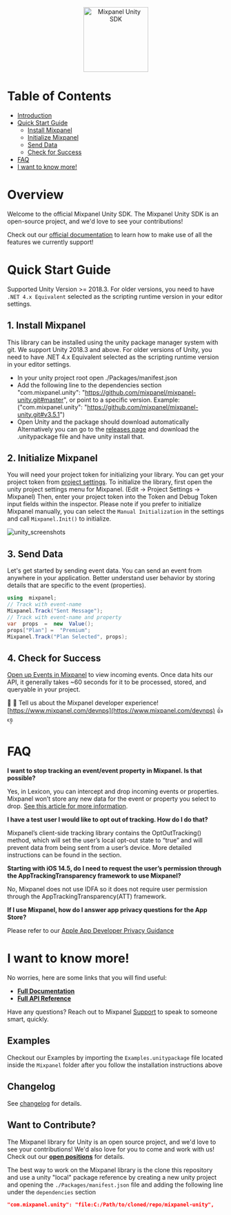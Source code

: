 <div align="center" style="text-align: center">
  <img src="https://user-images.githubusercontent.com/71290498/231855731-2d3774c3-dc41-4595-abfb-9c49f5f84103.png" alt="Mixpanel Unity SDK" height="150"/>
</div>

# Table of Contents

<!-- MarkdownTOC -->

- [Introduction](#introduction)
- [Quick Start Guide](#quick-start-guide)
  - [Install Mixpanel](#1-install-mixpanel)
  - [Initialize Mixpanel](#2-initialize-mixpanel)
  - [Send Data](#3-send-data)
  - [Check for Success](#4-check-for-success)
- [FAQ](#faq)
- [I want to know more!](#i-want-to-know-more)

<!-- /MarkdownTOC -->

# Overview

Welcome to the official Mixpanel Unity SDK. The Mixpanel Unity SDK is an open-source project, and we'd love to see your contributions!

Check out our [official documentation](https://mixpanel.com/help/reference/unity) to learn how to make use of all the features we currently support!

# Quick Start Guide

Supported Unity Version >= 2018.3. For older versions, you need to have `.NET 4.x Equivalent` selected as the scripting runtime version in your editor settings.

## 1. Install Mixpanel

This library can be installed using the unity package manager system with git. We support Unity 2018.3 and above. For older versions of Unity, you need to have .NET 4.x Equivalent selected as the scripting runtime version in your editor settings.

- In your unity project root open ./Packages/manifest.json
- Add the following line to the dependencies section "com.mixpanel.unity": "https://github.com/mixpanel/mixpanel-unity.git#master", or point to a specific version. Example: ("com.mixpanel.unity": "https://github.com/mixpanel/mixpanel-unity.git#v3.5.1")
- Open Unity and the package should download automatically
  Alternatively you can go to the [releases page](https://github.com/mixpanel/mixpanel-unity/releases) and download the .unitypackage file and have unity install that.

## 2. Initialize Mixpanel

You will need your project token for initializing your library. You can get your project token from [project settings](https://mixpanel.com/settings/project).
To initialize the library, first open the unity project settings menu for Mixpanel. (Edit -> Project Settings -> Mixpanel) Then, enter your project token into the Token and Debug Token input fields within the inspector. Please note if you prefer to initialize Mixpanel manually, you can select the `Manual Initialization` in the settings and call `Mixpanel.Init()` to initialize.

![unity_screenshots](https://user-images.githubusercontent.com/36679208/152408022-62440f50-04c7-4ff3-b331-02d3d3122c9e.jpg)

## 3. Send Data

Let's get started by sending event data. You can send an event from anywhere in your application. Better understand user behavior by storing details that are specific to the event (properties).

```csharp
using  mixpanel;
// Track with event-name
Mixpanel.Track("Sent Message");
// Track with event-name and property
var  props  =  new  Value();
props["Plan"] =  "Premium";
Mixpanel.Track("Plan Selected", props);
```

## 4. Check for Success

[Open up Events in Mixpanel](http://mixpanel.com/report/events) to view incoming events.
Once data hits our API, it generally takes ~60 seconds for it to be processed, stored, and queryable in your project.

👋 👋 Tell us about the Mixpanel developer experience! [https://www.mixpanel.com/devnps](https://www.mixpanel.com/devnps) 👍 👎

# FAQ

**I want to stop tracking an event/event property in Mixpanel. Is that possible?**

Yes, in Lexicon, you can intercept and drop incoming events or properties. Mixpanel won’t store any new data for the event or property you select to drop. [See this article for more information](https://help.mixpanel.com/hc/en-us/articles/360001307806#dropping-events-and-properties).

**I have a test user I would like to opt out of tracking. How do I do that?**

Mixpanel’s client-side tracking library contains the OptOutTracking() method, which will set the user’s local opt-out state to “true” and will prevent data from being sent from a user’s device. More detailed instructions can be found in the section.

**Starting with iOS 14.5, do I need to request the user’s permission through the AppTrackingTransparency framework to use Mixpanel?**

No, Mixpanel does not use IDFA so it does not require user permission through the AppTrackingTransparency(ATT) framework.

**If I use Mixpanel, how do I answer app privacy questions for the App Store?**

Please refer to our [Apple App Developer Privacy Guidance](https://mixpanel.com/legal/app-store-privacy-details/)

# I want to know more!

No worries, here are some links that you will find useful:

- **[Full Documentation](https://developer.mixpanel.com/docs/unity)**
- **[Full API Reference](http://mixpanel.github.io/mixpanel-unity/api-reference/annotated.html)**

Have any questions? Reach out to Mixpanel [Support](https://help.mixpanel.com/hc/en-us/requests/new) to speak to someone smart, quickly.

## Examples

Checkout our Examples by importing the `Examples.unitypackage` file located inside the `Mixpanel` folder after you follow the installation instructions above

## Changelog

See [changelog](https://github.com/mixpanel/mixpanel-unity/tree/master/CHANGELOG.md) for details.

## Want to Contribute?

The Mixpanel library for Unity is an open source project, and we'd love to see your contributions!
We'd also love for you to come and work with us! Check out our **[open positions](https://mixpanel.com/jobs/#openings)** for details.

The best way to work on the Mixpanel library is the clone this repository and use a unity "local" package reference by creating a new unity project and opening the `./Packages/manifest.json` file and adding the following line under the `dependencies` section

```json
"com.mixpanel.unity": "file:C:/Path/to/cloned/repo/mixpanel-unity",
```
